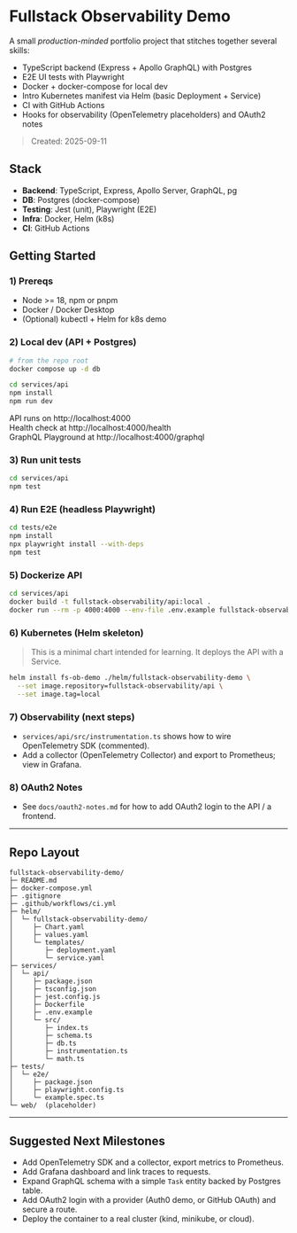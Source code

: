 # Fullstack Observability Demo

A small *production-minded* portfolio project that stitches together several skills:

- TypeScript backend (Express + Apollo GraphQL) with Postgres
- E2E UI tests with Playwright
- Docker + docker-compose for local dev
- Intro Kubernetes manifest via Helm (basic Deployment + Service)
- CI with GitHub Actions
- Hooks for observability (OpenTelemetry placeholders) and OAuth2 notes

> Created: 2025-09-11

## Stack

- **Backend**: TypeScript, Express, Apollo Server, GraphQL, pg
- **DB**: Postgres (docker-compose)
- **Testing**: Jest (unit), Playwright (E2E)
- **Infra**: Docker, Helm (k8s)
- **CI**: GitHub Actions

## Getting Started

### 1) Prereqs
- Node >= 18, npm or pnpm
- Docker / Docker Desktop
- (Optional) kubectl + Helm for k8s demo

### 2) Local dev (API + Postgres)

```bash
# from the repo root
docker compose up -d db

cd services/api
npm install
npm run dev
```

API runs on http://localhost:4000  
Health check at http://localhost:4000/health  
GraphQL Playground at http://localhost:4000/graphql

### 3) Run unit tests

```bash
cd services/api
npm test
```

### 4) Run E2E (headless Playwright)

```bash
cd tests/e2e
npm install
npx playwright install --with-deps
npm test
```

### 5) Dockerize API

```bash
cd services/api
docker build -t fullstack-observability/api:local .
docker run --rm -p 4000:4000 --env-file .env.example fullstack-observability/api:local
```

### 6) Kubernetes (Helm skeleton)

> This is a minimal chart intended for learning. It deploys the API with a Service.

```bash
helm install fs-ob-demo ./helm/fullstack-observability-demo \
  --set image.repository=fullstack-observability/api \
  --set image.tag=local
```

### 7) Observability (next steps)

- `services/api/src/instrumentation.ts` shows how to wire OpenTelemetry SDK (commented).
- Add a collector (OpenTelemetry Collector) and export to Prometheus; view in Grafana.

### 8) OAuth2 Notes

- See `docs/oauth2-notes.md` for how to add OAuth2 login to the API / a frontend.

---

## Repo Layout

```
fullstack-observability-demo/
├─ README.md
├─ docker-compose.yml
├─ .gitignore
├─ .github/workflows/ci.yml
├─ helm/
│  └─ fullstack-observability-demo/
│     ├─ Chart.yaml
│     ├─ values.yaml
│     └─ templates/
│        ├─ deployment.yaml
│        └─ service.yaml
├─ services/
│  └─ api/
│     ├─ package.json
│     ├─ tsconfig.json
│     ├─ jest.config.js
│     ├─ Dockerfile
│     ├─ .env.example
│     └─ src/
│        ├─ index.ts
│        ├─ schema.ts
│        ├─ db.ts
│        ├─ instrumentation.ts
│        └─ math.ts
├─ tests/
│  └─ e2e/
│     ├─ package.json
│     ├─ playwright.config.ts
│     └─ example.spec.ts
└─ web/  (placeholder)
```

---

## Suggested Next Milestones

- Add OpenTelemetry SDK and a collector, export metrics to Prometheus.
- Add Grafana dashboard and link traces to requests.
- Expand GraphQL schema with a simple `Task` entity backed by Postgres table.
- Add OAuth2 login with a provider (Auth0 demo, or GitHub OAuth) and secure a route.
- Deploy the container to a real cluster (kind, minikube, or cloud).
